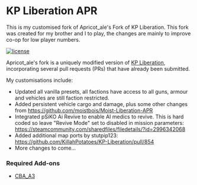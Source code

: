 # KP Liberation APR 
This is my customised fork of Apricot_ale's Fork of KP Liberation. This fork was created for my brother and I to play, the changes are mainly to improve co-op for low player numbers.

[![license](https://img.shields.io/github/license/KillahPotatoes/KP-Liberation.svg)](https://github.com/KillahPotatoes/KP-Liberation/blob/master/LICENSE.md)

Apricot_ale's fork is a uniquely modified version of [KP Liberation](https://github.com/KillahPotatoes/KP-Liberation), incorporating several pull requests (PRs) that have already been submitted.

My customisations include:

- Updated all vanilla presets, all factions have access to all guns, armour and vehicles are still faction restricted.
- Added persistent vehicle cargo and damage, plus some other changes from https://github.com/moistbois/Moist-Liberation-APR
- Integrated pSiKO Ai Revive to enable AI medics to revive. This is hard coded so leave "Revive Mode" set to disabled in mission parameters: https://steamcommunity.com/sharedfiles/filedetails/?id=2996342068
- Added additional map ports by stutpip123: https://github.com/KillahPotatoes/KP-Liberation/pull/854
- More changes to come...

### Required Add-ons
- [CBA_A3](https://steamcommunity.com/sharedfiles/filedetails/?id=450814997)
